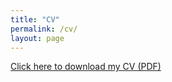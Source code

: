 ```yaml
---
title: "CV"
permalink: /cv/
layout: page
---
```


<a href="/files/Onsel Gurel Bayrali_CV_July.pdf" target="_blank">Click here to download my CV (PDF)</a>
